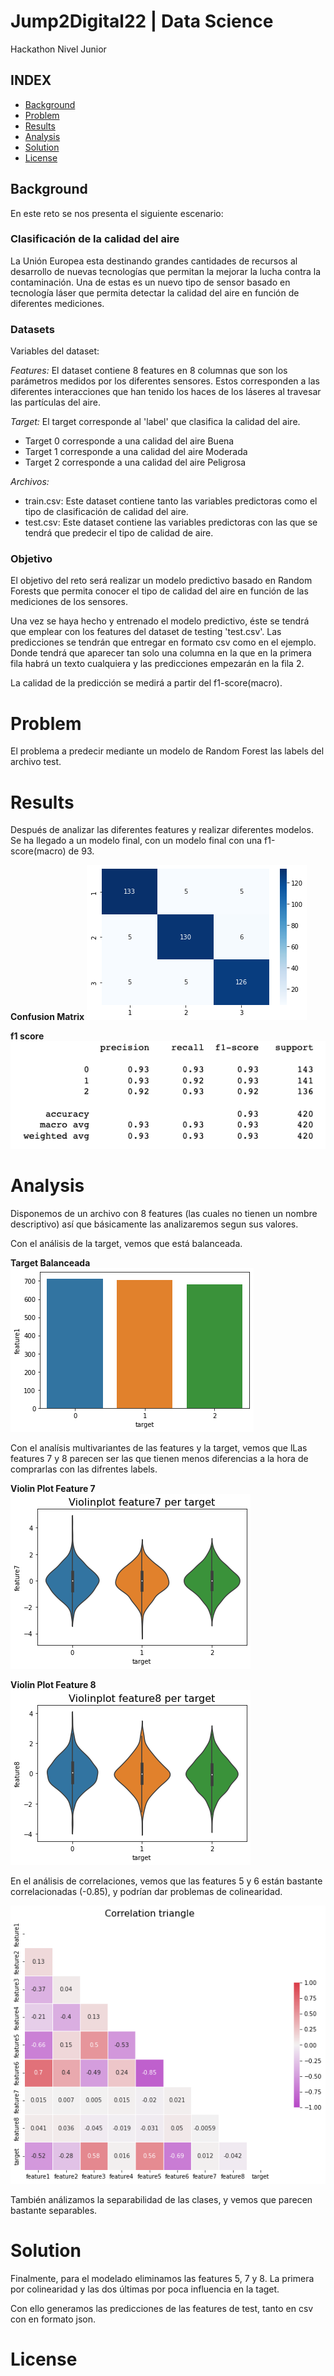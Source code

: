 # Jump2Digital22 | Data Science
Hackathon Nivel Junior

## INDEX

* [Background](#background)
* [Problem](#problem)
* [Results](#results)
* [Analysis](#analysis)
* [Solution](#solution)
* [License](#license)


<a name="background"></a>


## Background

En este reto se nos presenta el siguiente escenario:

### Clasificación de la calidad del aire

La Unión Europea esta destinando grandes cantidades de recursos al desarrollo de nuevas tecnologías que permitan la mejorar la lucha contra la contaminación. Una de estas es un nuevo tipo de sensor basado en tecnología láser que permita detectar la calidad del aire en función de diferentes mediciones.

### Datasets

Variables del dataset:

*Features:* El dataset contiene 8 features en 8 columnas que son los parámetros medidos por los diferentes sensores. Estos corresponden a las diferentes interacciones que han tenido los haces de los láseres al travesar las partículas del aire.

*Target:* El target corresponde al 'label' que clasifica la calidad del aire.

- Target 0 corresponde a una calidad del aire Buena
- Target 1 corresponde a una calidad del aire Moderada
- Target 2 corresponde a una calidad del aire Peligrosa

*Archivos:*

- train.csv: Este dataset contiene tanto las variables predictoras como el tipo de clasificación de calidad del aire.
- test.csv: Este dataset contiene las variables predictoras con las que se tendrá que predecir el tipo de calidad de aire.

### Objetivo

El objetivo del reto será realizar un modelo predictivo basado en Random Forests que permita conocer el tipo de calidad del aire en función de las mediciones de los sensores.

Una vez se haya hecho y entrenado el modelo predictivo, éste se tendrá que emplear con los features del dataset de testing 'test.csv'. Las predicciones se tendrán que entregar en formato csv como en el ejemplo. Donde tendrá que aparecer tan solo una columna en la que en la primera fila habrá un texto cualquiera y las predicciones empezarán en la fila 2.

La calidad de la predicción se medirá a partir del f1-score(macro).

<a name="problem"></a>


# Problem

El problema a predecir mediante un modelo de Random Forest las labels del archivo test.


<a name="results"></a>


# Results

Después de analizar las diferentes features y realizar diferentes modelos. Se ha llegado a un modelo 
final, con un modelo final con una f1-score(macro) de 93.

**Confusion Matrix**
![confusion matrix](https://github.com/paulagual/j2d22-hackathon/blob/main/img/confusion-matrix.png)

**f1 score**
![f1 score](https://github.com/paulagual/j2d22-hackathon/blob/main/img/f1-score.png)



<a name="analysis"></a>


# Analysis

Disponemos de un archivo con 8 features (las cuales no tienen un nombre descriptivo)  así que 
básicamente las analizaremos segun sus valores.

Con el análisis de la target, vemos que está balanceada.

**Target Balanceada**
![Target Balanceda](https://github.com/paulagual/j2d22-hackathon/blob/main/img/balanced-target.png)

Con el analísis multivariantes de las features y la target, vemos que lLas features 7 y 8 parecen ser 
las que tienen menos diferencias a la hora de comprarlas con las difrentes labels.

**Violin Plot Feature 7**
![Violin Plot 7](https://github.com/paulagual/j2d22-hackathon/blob/main/img/violin-plot7.png)

**Violin Plot Feature 8**
![Violin PLot 8](https://github.com/paulagual/j2d22-hackathon/blob/main/img/violin-plot8.png)

En el análisis de correlaciones, vemos que las features 5 y 6 están bastante correlacionadas (-0.85), y podrían 
dar problemas de colinearidad.

![Triangulo correlacion](https://github.com/paulagual/j2d22-hackathon/blob/main/img/correlation.png)

También análizamos la separabilidad de las clases, y vemos que parecen  bastante separables.

<a name="solution"></a>


# Solution

Finalmente, para el modelado eliminamos las features 5, 7 y 8. La primera por colinearidad y las dos 
últimas por poca influencia en la taget.

Con ello generamos las predicciones de las features de test, tanto en csv con en formato json.

<a name="license"></a>


# License
